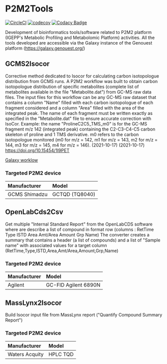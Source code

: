 # P2M2Tools

[![CircleCI](https://circleci.com/gh/p2m2/p2m2tools.svg?style=shield)](https://circleci.com/gh/p2m2/p2m2tools)
[![codecov](https://codecov.io/gh/p2m2/p2m2tools/branch/develop/graph/badge.svg)](https://codecov.io/gh/p2m2/p2m2)
[![Codacy Badge](https://app.codacy.com/project/badge/Grade/9db61bd9732740c79a39de678c6e5246)](https://www.codacy.com/gh/p2m2/p2m2tools/dashboard?utm_source=github.com&amp;utm_medium=referral&amp;utm_content=p2m2/p2m2tools&amp;utm_campaign=Badge_Grade)

Development of bioinformatics tools/software related to P2M2 platform (IGEPP's Metabolic Profiling and Metabolomic Platform) activities.
All the tools developed are accessible via the Galaxy instance of the Genouest platform (https://galaxy.genouest.org/)

## GCMS2Isocor

Corrective method dedicated to Isocor for calculating carbon isotopologue distribution from GCMS runs.
A P2M2  workflow was built to obtain carbon isotopologue distribution of specific metabolites (complete list of metabolites available in the file "Metabolite.dat") from GC-MS raw data files. The input files for this workflow can be any GC-MS raw dataset that contains a column "Name" filled with each carbon isotopologue of each fragment considered and a column "Area" filled with the area of the integrated peak. The name of each fragment must be written exactly as specified in the "Metabolite.dat" file to ensure accurate correction with IsoCor. Example: the name "ProlineC2C5_TMS_m0" is for the GC-MS fragment m/z 142 (integrated peak) containing the C2-C3-C4-C5 carbon skeleton of proline and 1 TMS derivative. m0 refers to the carbon isotopologue monitored (m0 for m/z = 142, m1 for m/z = 143, m2 for m/z = 144, m3 for m/z = 145, m4 for m/z = 146). (2021-10-17) (2021-10-17)
https://doi.org/10.15454/1I9PET

[Galaxy worklow](https://galaxy.genouest.org/u/ofilangi-1/w/corrective-method-dedicated-to-isocor-for-calculating-carbon-isotopologue-distribution-from-gcms-runs-5)

### Targeted P2M2 device

| **Manufacturer** | **Model**      |
|:-----------------|:---------------| 
| GCMS Shimadzu    | GCTQD (TQ8040) |



## OpenLabCds2Csv

Get multiple "Internal Standard Report" from the OpenLabCDS software where are describe a list of compound in format row (columns : RetTime  Type  ISTD    Area     Amt/Area    Amount   Grp   Name)
The converter creates a summary that contains a header (a list of compounds) and a list of "Sample name" with associated values ​​for a target column (RetTime,Type,ISTD,Area,Amt/Area,Amount,Grp,Name)

### Targeted P2M2 device

| **Manufacturer**  | **Model**     |
|:------------------|:--------------| 
| Agilent           |       GC-FID Agilent 6890N        |

## MassLynx2Isocor

Build Isocor input file from MassLynx report ("Quantify Compound Summary Report") 

### Targeted P2M2 device

| **Manufacturer** | **Model**         |
|:-----------------|:------------------| 
| Waters Acquity   | HPLC TQD          |


